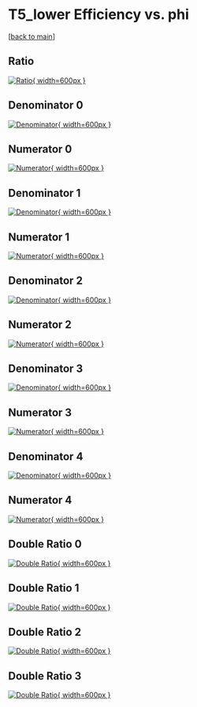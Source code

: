 # T5_lower Efficiency vs. phi

[[back to main](./)]



## Ratio

[![Ratio](../mtv/var/T5_lower_loweta_11_-1_eff_phi.png){ width=600px }](../mtv/var/T5_lower_loweta_11_-1_eff_phi.pdf)

## Denominator 0

[![Denominator](../mtv/den/T5_lower_loweta_11_-1_eff_phi_den0.png){ width=600px }](../mtv/den/T5_lower_loweta_11_-1_eff_phi_den0.pdf)

## Numerator 0

[![Numerator](../mtv/num/T5_lower_loweta_11_-1_eff_phi_num0.png){ width=600px }](../mtv/num/T5_lower_loweta_11_-1_eff_phi_num0.pdf)

## Denominator 1

[![Denominator](../mtv/den/T5_lower_loweta_11_-1_eff_phi_den1.png){ width=600px }](../mtv/den/T5_lower_loweta_11_-1_eff_phi_den1.pdf)

## Numerator 1

[![Numerator](../mtv/num/T5_lower_loweta_11_-1_eff_phi_num1.png){ width=600px }](../mtv/num/T5_lower_loweta_11_-1_eff_phi_num1.pdf)

## Denominator 2

[![Denominator](../mtv/den/T5_lower_loweta_11_-1_eff_phi_den2.png){ width=600px }](../mtv/den/T5_lower_loweta_11_-1_eff_phi_den2.pdf)

## Numerator 2

[![Numerator](../mtv/num/T5_lower_loweta_11_-1_eff_phi_num2.png){ width=600px }](../mtv/num/T5_lower_loweta_11_-1_eff_phi_num2.pdf)

## Denominator 3

[![Denominator](../mtv/den/T5_lower_loweta_11_-1_eff_phi_den3.png){ width=600px }](../mtv/den/T5_lower_loweta_11_-1_eff_phi_den3.pdf)

## Numerator 3

[![Numerator](../mtv/num/T5_lower_loweta_11_-1_eff_phi_num3.png){ width=600px }](../mtv/num/T5_lower_loweta_11_-1_eff_phi_num3.pdf)

## Denominator 4

[![Denominator](../mtv/den/T5_lower_loweta_11_-1_eff_phi_den4.png){ width=600px }](../mtv/den/T5_lower_loweta_11_-1_eff_phi_den4.pdf)

## Numerator 4

[![Numerator](../mtv/num/T5_lower_loweta_11_-1_eff_phi_num4.png){ width=600px }](../mtv/num/T5_lower_loweta_11_-1_eff_phi_num4.pdf)

## Double Ratio 0

[![Double Ratio](../mtv/ratio/T5_lower_loweta_11_-1_eff_phi_ratio0.png){ width=600px }](../mtv/ratio/T5_lower_loweta_11_-1_eff_phi_ratio0.pdf)

## Double Ratio 1

[![Double Ratio](../mtv/ratio/T5_lower_loweta_11_-1_eff_phi_ratio1.png){ width=600px }](../mtv/ratio/T5_lower_loweta_11_-1_eff_phi_ratio1.pdf)

## Double Ratio 2

[![Double Ratio](../mtv/ratio/T5_lower_loweta_11_-1_eff_phi_ratio2.png){ width=600px }](../mtv/ratio/T5_lower_loweta_11_-1_eff_phi_ratio2.pdf)

## Double Ratio 3

[![Double Ratio](../mtv/ratio/T5_lower_loweta_11_-1_eff_phi_ratio3.png){ width=600px }](../mtv/ratio/T5_lower_loweta_11_-1_eff_phi_ratio3.pdf)

